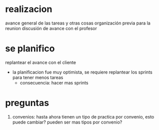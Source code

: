 # realizacion

avance general de las tareas y otras cosas
organización previa para la reunion
discusión de avance con el profesor

# se planifico

replantear el avance con el cliente

- la planificacion fue muy optimista, se requiere replantear los sprints para tener menos tareas
  - consecuencia: hacer mas sprints

# preguntas

1. convenios: hasta ahora tienen un tipo de practica por convenio, esto puede cambiar? pueden ser mas tipos por convenio?

